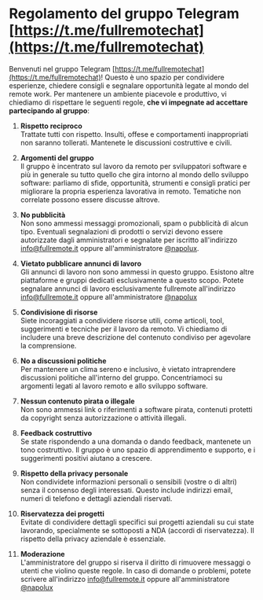 # Regolamento del gruppo Telegram [https://t.me/fullremotechat](https://t.me/fullremotechat)

Benvenuti nel gruppo Telegram [https://t.me/fullremotechat](https://t.me/fullremotechat)! Questo è uno spazio per condividere esperienze, chiedere consigli e segnalare opportunità legate al mondo del remote work. Per mantenere un ambiente piacevole e produttivo, vi chiediamo di rispettare le seguenti regole, **che vi impegnate ad accettare partecipando al gruppo**:

1. **Rispetto reciproco**  
   Trattate tutti con rispetto. Insulti, offese e comportamenti inappropriati non saranno tollerati. Mantenete le discussioni costruttive e civili.

2. **Argomenti del gruppo**  
   Il gruppo è incentrato sul lavoro da remoto per sviluppatori software e più in generale su tutto quello che gira intorno al mondo dello sviluppo software: parliamo di sfide, opportunità, strumenti e consigli pratici per migliorare la propria esperienza lavorativa in remoto. Tematiche non correlate possono essere discusse altrove.

3. **No pubblicità**  
   Non sono ammessi messaggi promozionali, spam o pubblicità di alcun tipo. Eventuali segnalazioni di prodotti o servizi devono essere autorizzate dagli amministratori e segnalate per iscritto all'indirizzo [info@fullremote.it](mailto:info@fullremote.it) oppure all'amministratore [@napolux](https://t.me/napolux).

4. **Vietato pubblicare annunci di lavoro**  
   Gli annunci di lavoro non sono ammessi in questo gruppo. Esistono altre piattaforme e gruppi dedicati esclusivamente a questo scopo. Potete segnalare annunci di lavoro esclusivamente fullremote all'indirizzo [info@fullremote.it](mailto:info@fullremote.it) oppure all'amministratore [@napolux](https://t.me/napolux)

5. **Condivisione di risorse**  
   Siete incoraggiati a condividere risorse utili, come articoli, tool, suggerimenti e tecniche per il lavoro da remoto. Vi chiediamo di includere una breve descrizione del contenuto condiviso per agevolare la comprensione.

6. **No a discussioni politiche**  
   Per mantenere un clima sereno e inclusivo, è vietato intraprendere discussioni politiche all'interno del gruppo. Concentriamoci su argomenti legati al lavoro remoto e allo sviluppo software.

7. **Nessun contenuto pirata o illegale**  
   Non sono ammessi link o riferimenti a software pirata, contenuti protetti da copyright senza autorizzazione o attività illegali.
   
8. **Feedback costruttivo**  
   Se state rispondendo a una domanda o dando feedback, mantenete un tono costruttivo. Il gruppo è uno spazio di apprendimento e supporto, e i suggerimenti positivi aiutano a crescere.

9. **Rispetto della privacy personale**  
   Non condividete informazioni personali o sensibili (vostre o di altri) senza il consenso degli interessati. Questo include indirizzi email, numeri di telefono e dettagli aziendali riservati.
   
10. **Riservatezza dei progetti**  
    Evitate di condividere dettagli specifici sui progetti aziendali su cui state lavorando, specialmente se sottoposti a NDA (accordi di riservatezza). Il rispetto della privacy aziendale è essenziale.

11. **Moderazione**  
   L'amministratore del gruppo si riserva il diritto di rimuovere messaggi o utenti che violino queste regole. In caso di domande o problemi, potete scrivere all'indirizzo [info@fullremote.it](mailto:info@fullremote.it) oppure all'amministratore [@napolux](https://t.me/napolux)